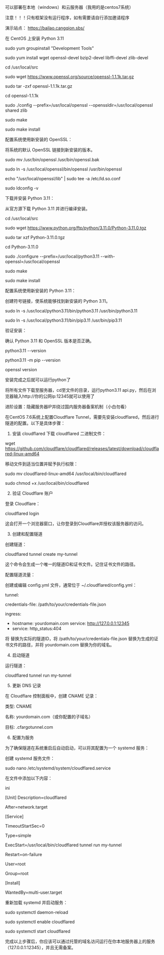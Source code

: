 可以部署在本地（windows）和云服务器（我用的是centos7系统）

注意！！！只有框架没有运行程序，如有需要请自行添加邀请程序

演示站点： https://bailao.cangqion.sbs/


在 CentOS 上安装 Python 3.11

sudo yum groupinstall "Development Tools"

sudo yum install wget openssl-devel bzip2-devel libffi-devel zlib-devel

cd /usr/local/src

sudo wget https://www.openssl.org/source/openssl-1.1.1k.tar.gz

sudo tar -zxf openssl-1.1.1k.tar.gz

cd openssl-1.1.1k

sudo ./config --prefix=/usr/local/openssl --openssldir=/usr/local/openssl shared zlib

sudo make

sudo make install

配置系统使用新安装的 OpenSSL：

将系统的默认 OpenSSL 链接到新安装的版本。

sudo mv /usr/bin/openssl /usr/bin/openssl.bak

sudo ln -s /usr/local/openssl/bin/openssl /usr/bin/openssl

echo "/usr/local/openssl/lib" | sudo tee -a /etc/ld.so.conf

sudo ldconfig -v

下载并安装 Python 3.11：

从官方源下载 Python 3.11 并进行编译安装。

cd /usr/local/src

sudo wget https://www.python.org/ftp/python/3.11.0/Python-3.11.0.tgz

sudo tar xzf Python-3.11.0.tgz

cd Python-3.11.0

sudo ./configure --prefix=/usr/local/python3.11 --with-openssl=/usr/local/openssl

sudo make

sudo make install

配置系统使用新安装的 Python 3.11：

创建符号链接，使系统能够找到新安装的 Python 3.11。

sudo ln -s /usr/local/python3.11/bin/python3.11 /usr/bin/python3.11

sudo ln -s /usr/local/python3.11/bin/pip3.11 /usr/bin/pip3.11

验证安装：

确认 Python 3.11 和 OpenSSL 版本是否正确。

python3.11 --version

python3.11 -m pip --version

openssl version

安装完成之后就可以运行python了

将所有文件下载至服务器，cd至文件的目录，运行python3.11 api.py，然后在浏览器输入http://你的公网ip:12345就可以使用了

进阶设置：隐藏服务器IP并绕过国内服务器备案机制（小白勿看）

在CentOS 7.6系统上配置Cloudflare Tunnel，需要先安装cloudflared，然后进行隧道的配置。以下是具体步骤：

1. 安装 cloudflared
下载 cloudflared 二进制文件：

wget https://github.com/cloudflare/cloudflared/releases/latest/download/cloudflared-linux-amd64

移动文件到适当位置并赋予执行权限：

sudo mv cloudflared-linux-amd64 /usr/local/bin/cloudflared

sudo chmod +x /usr/local/bin/cloudflared

2. 验证 Cloudflare 账户

登录 Cloudflare：

cloudflared login

这会打开一个浏览器窗口，让你登录到Cloudflare并授权该服务器的访问。

3. 创建和配置隧道

创建隧道：

cloudflared tunnel create my-tunnel

这个命令会生成一个唯一的隧道ID和证书文件。记住证书文件的路径。

配置隧道流量：

创建或编辑 config.yml 文件，通常位于 ~/.cloudflared/config.yml：

tunnel: <your-tunnel-id>

credentials-file: /path/to/your/credentials-file.json

ingress:
  - hostname: yourdomain.com
    service: http://127.0.0.1:12345
  - service: http_status:404

将 <your-tunnel-id> 替换为实际的隧道ID，将 /path/to/your/credentials-file.json 替换为生成的证书文件的路径，并将 yourdomain.com 替换为你的域名。

4. 启动隧道

运行隧道：

cloudflared tunnel run my-tunnel

5. 更新 DNS 记录

在 Cloudflare 控制面板中，创建 CNAME 记录：

类型: CNAME

名称: yourdomain.com（或你配置的子域名）

目标: <your-tunnel-id>.cfargotunnel.com

6. 配置为服务

为了确保隧道在系统重启后自动启动，可以将其配置为一个 systemd 服务：

创建 systemd 服务文件：


sudo nano /etc/systemd/system/cloudflared.service

在文件中添加以下内容：

ini

[Unit]
Description=cloudflared

After=network.target

[Service]

TimeoutStartSec=0

Type=simple

ExecStart=/usr/local/bin/cloudflared tunnel run my-tunnel

Restart=on-failure

User=root

Group=root

[Install]

WantedBy=multi-user.target

重新加载 systemd 并启动服务：

sudo systemctl daemon-reload

sudo systemctl enable cloudflared

sudo systemctl start cloudflared

完成以上步骤后，你应该可以通过托管的域名访问运行在你本地服务器上的服务（127.0.0.1:12345），并且无需备案。

